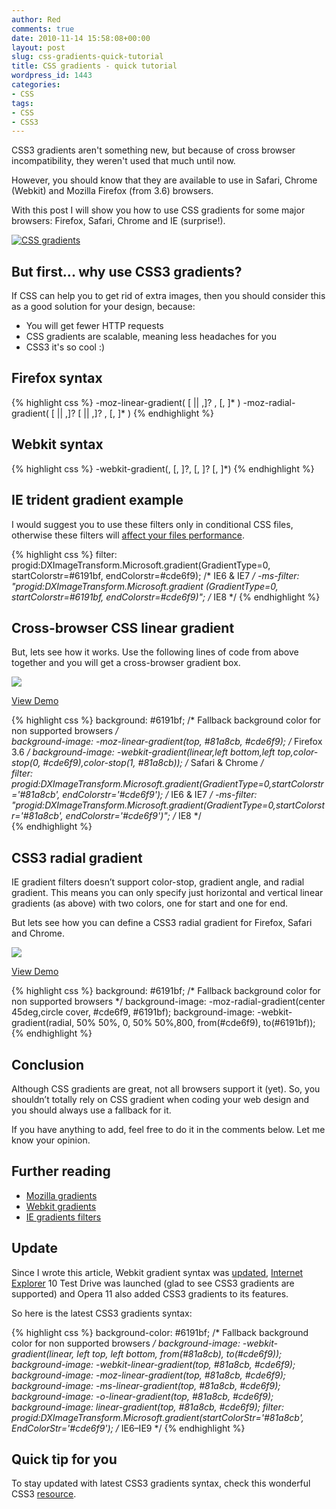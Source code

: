 ```yaml
---
author: Red
comments: true
date: 2010-11-14 15:58:08+00:00
layout: post
slug: css-gradients-quick-tutorial
title: CSS gradients - quick tutorial
wordpress_id: 1443
categories:
- CSS
tags:
- CSS
- CSS3
---
```


CSS3 gradients aren't something new, but because of cross browser incompatibility, they weren't used that much until now. 

However, you should know that they are available to use in Safari, Chrome (Webkit) and Mozilla Firefox (from 3.6) browsers. 

With this post I will show you how to use CSS gradients for some major browsers: Firefox, Safari, Chrome and IE (surprise!).

[![CSS gradients](http://www.red-team-design.com/wp-content/uploads/2010/11/css-gradients.jpg)](http://www.red-team-design.com/css-gradients-quick-tutorial) 

<!-- more -->

## But first... why use CSS3 gradients?

If CSS can help you to get rid of extra images, then you should consider this as a good solution for your design, because:

  * You will get fewer HTTP requests
  * CSS gradients are scalable, meaning less headaches for you
  * CSS3 it's so cool :)

## Firefox syntax    

{% highlight css %}
-moz-linear-gradient( [<point> || <angle>,]? <stop>, <stop> [, <stop>]* )
-moz-radial-gradient( [<position> || <angle>,]? [<shape> || <size>,]? <stop>, <stop>[, <stop>]* )
{% endhighlight %}

## Webkit syntax
    
{% highlight css %}
-webkit-gradient(<type>, <point> [, <radius>]?, <point> [, <radius>]? [, <stop>]*)
{% endhighlight %} 

## IE trident gradient example

I would suggest you to use these filters only in conditional CSS files, otherwise these filters will [affect your files performance](http://msdn.microsoft.com/en-us/library/ms532847%28VS.85%29.aspx).

{% highlight css %}
filter: progid:DXImageTransform.Microsoft.gradient(GradientType=0, startColorstr=#6191bf, endColorstr=#cde6f9); /* IE6 & IE7 */
-ms-filter: "progid:DXImageTransform.Microsoft.gradient (GradientType=0, startColorstr=#6191bf, endColorstr=#cde6f9)"; /* IE8 */
{% endhighlight %}  

## Cross-browser CSS linear gradient

But, lets see how it works. Use the following lines of code from above together and you will get a cross-browser gradient box.

[![](http://www.red-team-design.com/wp-content/uploads/2010/11/css-linear-gradient.png)](http://www.red-team-design.com/wp-content/uploads/2010/11/css-linear-gradient.html)

[View Demo](http://www.red-team-design.com/wp-content/uploads/2010/11/css-linear-gradient.html)

{% highlight css %}
background: #6191bf; /* Fallback background color for non supported browsers */   
background-image: -moz-linear-gradient(top, #81a8cb, #cde6f9); /* Firefox 3.6 */
background-image: -webkit-gradient(linear,left bottom,left top,color-stop(0, #cde6f9),color-stop(1, #81a8cb)); /* Safari & Chrome */     
filter: progid:DXImageTransform.Microsoft.gradient(GradientType=0,startColorstr='#81a8cb', endColorstr='#cde6f9'); /* IE6 & IE7 */
-ms-filter: "progid:DXImageTransform.Microsoft.gradient(GradientType=0,startColorstr='#81a8cb', endColorstr='#cde6f9')"; /* IE8 */  
{% endhighlight %}

## CSS3 radial gradient

IE gradient filters doesn’t support color-stop, gradient angle, and radial gradient. This means you can only specify just horizontal and vertical linear gradients (as above) with two colors, one for start and one for end. 

But lets see how you can define a CSS3 radial gradient for Firefox, Safari and Chrome.

[![](http://www.red-team-design.com/wp-content/uploads/2010/11/css-radial-gradient.png)](http://www.red-team-design.com/wp-content/uploads/2010/11/css-radial-gradient.html)


[View Demo](http://www.red-team-design.com/wp-content/uploads/2010/11/css-radial-gradient.html)

{% highlight css %}
background: #6191bf; /* Fallback background color for non supported browsers */ 
background-image: -moz-radial-gradient(center 45deg,circle cover, #cde6f9, #6191bf);
background-image: -webkit-gradient(radial, 50% 50%, 0, 50% 50%,800, from(#cde6f9), to(#6191bf));
{% endhighlight %} 

## Conclusion

Although CSS gradients are great, not all browsers support it (yet). So, you shouldn’t totally rely on CSS gradient when coding your web design and you should always use a fallback for it.

If you have anything to add, feel free to do it in the comments below. Let me know your opinion.

## Further reading

  * [Mozilla gradients](https://developer.mozilla.org/en/CSS/-moz-linear-gradient)
  * [Webkit gradients](http://webkit.org/blog/175/introducing-css-gradients/)
  * [IE gradients filters](http://msdn.microsoft.com/en-us/library/ms532997%28VS.85,loband%29.aspx)

## Update

Since I wrote this article, Webkit gradient syntax was [updated](http://www.red-team-design.com/css3-webkit-gradient-support-updated), [Internet Explorer](http://www.red-team-design.com/how-to-solve-common-ie-bugs) 10 Test Drive was launched (glad to see CSS3 gradients are supported) and Opera 11 also added CSS3 gradients to its features.

So here is the latest CSS3 gradients syntax:

{% highlight css %}
background-color: #6191bf; /* Fallback background color for non supported browsers */
background-image: -webkit-gradient(linear, left top, left bottom, from(#81a8cb), to(#cde6f9));
background-image: -webkit-linear-gradient(top, #81a8cb, #cde6f9);
background-image: -moz-linear-gradient(top, #81a8cb, #cde6f9);
background-image: -ms-linear-gradient(top, #81a8cb, #cde6f9);
background-image: -o-linear-gradient(top, #81a8cb, #cde6f9);
background-image: linear-gradient(top, #81a8cb, #cde6f9);
filter: progid:DXImageTransform.Microsoft.gradient(startColorStr='#81a8cb', EndColorStr='#cde6f9'); /* IE6–IE9 */
{% endhighlight %}

## Quick tip for you

To stay updated with latest CSS3 gradients syntax, check this wonderful CSS3 [resource](http://css3please.com/).